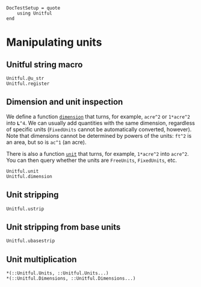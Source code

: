 ```@meta
DocTestSetup = quote
    using Unitful
end
```
# Manipulating units

## Unitful string macro

```@docs
Unitful.@u_str
Unitful.register
```

## Dimension and unit inspection

We define a function [`dimension`](@ref) that turns, for example, `acre^2` or `1*acre^2`
into `𝐋^4`. We can usually add quantities with the same dimension, regardless of specific
units (`FixedUnits` cannot be automatically converted, however). Note that dimensions cannot
be determined by powers of the units: `ft^2` is an area, but so is `ac^1` (an acre).

There is also a function [`unit`](@ref) that turns, for example, `1*acre^2` into `acre^2`.
You can then query whether the units are `FreeUnits`, `FixedUnits`, etc.

```@docs
Unitful.unit
Unitful.dimension
```

## Unit stripping

```@docs
Unitful.ustrip
```

## Unit stripping from base units

```@docs
Unitful.ubasestrip
```

## Unit multiplication

```@docs
*(::Unitful.Units, ::Unitful.Units...)
*(::Unitful.Dimensions, ::Unitful.Dimensions...)
```
